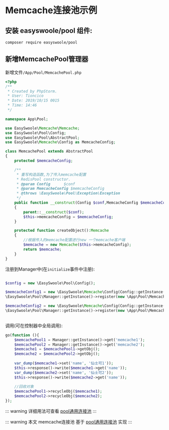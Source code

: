 # Memcache连接池示例

## 安装 easyswoole/pool 组件:

```shell
composer require easyswoole/pool
```

## 新增MemcachePool管理器
新增文件`/App/Pool/MemcachePool.php`

```php
<?php
/**
 * Created by PhpStorm.
 * User: Tioncico
 * Date: 2019/10/15 0015
 * Time: 14:46
 */

namespace App\Pool;

use EasySwoole\Memcache\Memcache;
use EasySwoole\Pool\Config;
use EasySwoole\Pool\AbstractPool;
use EasySwoole\Memcache\Config as MemcacheConfig;

class MemcachePool extends AbstractPool
{
    protected $memcacheConfig;

    /**
     * 重写构造函数,为了传入memcache配置
     * RedisPool constructor.
     * @param Config      $conf
     * @param MemcacheConfig $memcacheConfig
     * @throws \EasySwoole\Pool\Exception\Exception
     */
    public function __construct(Config $conf,MemcacheConfig $memcacheConfig)
    {
        parent::__construct($conf);
        $this->memcacheConfig = $memcacheConfig;
    }

    protected function createObject():Memcache
    {
        //根据传入的memcache配置进行new 一个memcache客户端
        $memcache = new Memcache($this->memcacheConfig);
        return $memcache;
    }
}
```
注册到Manager中(在`initialize`事件中注册):
```php

$config = new \EasySwoole\Pool\Config();

$memcacheConfig1 = new \EasySwoole\Memcache\Config(Config::getInstance()->getConf('MEMCACHE1'));
\EasySwoole\Pool\Manager::getInstance()->register(new \App\Pool\MemcachePool($config,$memcacheConfig1),'memcache1');

$memcacheConfig2 = new \EasySwoole\Memcache\Config(Config::getInstance()->getConf('MEMCACHE2'));
\EasySwoole\Pool\Manager::getInstance()->register(new \App\Pool\MemcachePool($config,$memcacheConfig2),'memcache2');
    
```

调用(可在控制器中全局调用):
```php
go(function (){
    $memcachePool1 = Manager::getInstance()->get('memcache1');
    $memcachePool2 = Manager::getInstance()->get('memcache2');
    $memcache1 = $memcachePool1->getObj();
    $memcache2 = $memcachePool2->getObj();
    
    var_dump($memcache1->set('name', '仙士可1'));
    $this->response()->write($memcache1->get('name'));
    var_dump($memcache2->set('name', '仙士可2'));
    $this->response()->write($memcache2->get('name'));
    
    //回收对象
    $memcachePool1->recycleObj($memcache1);
    $memcachePool2->recycleObj($memcache2);
});
```

::: warning
详细用法可查看 [pool通用连接池](/Components/Pool/introduction.md)
:::

::: warning
本文 memcache连接池 基于 [pool通用连接池](/Components/Pool/introduction.md) 实现
:::